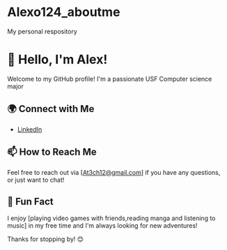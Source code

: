 # Alexo124_aboutme
My personal respository
# 👋 Hello, I'm Alex!

Welcome to my GitHub profile! I'm a passionate USF Computer science major 

## 🌍 Connect with Me
- [LinkedIn](www.linkedin.com/in/aforta2006)

## 📫 How to Reach Me
Feel free to reach out via [At3ch12@gmail.com] if you have any questions, or just want to chat!

## 🎉 Fun Fact
I enjoy [playing video games with friends,reading manga and listening to music] in my free time and I'm always looking for new adventures!

Thanks for stopping by! 😊

